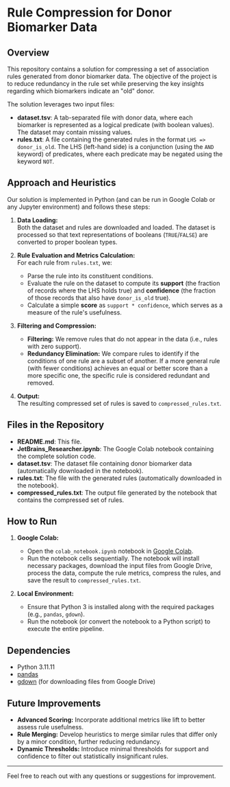 # Rule Compression for Donor Biomarker Data

## Overview

This repository contains a solution for compressing a set of association rules generated from donor biomarker data. The objective of the project is to reduce redundancy in the rule set while preserving the key insights regarding which biomarkers indicate an "old" donor.

The solution leverages two input files:
- **dataset.tsv**: A tab-separated file with donor data, where each biomarker is represented as a logical predicate (with boolean values). The dataset may contain missing values.
- **rules.txt**: A file containing the generated rules in the format `LHS => donor_is_old`. The LHS (left-hand side) is a conjunction (using the `AND` keyword) of predicates, where each predicate may be negated using the keyword `NOT`.

## Approach and Heuristics

Our solution is implemented in Python (and can be run in Google Colab or any Jupyter environment) and follows these steps:

1. **Data Loading:**  
   Both the dataset and rules are downloaded and loaded. The dataset is processed so that text representations of booleans (`TRUE`/`FALSE`) are converted to proper boolean types.

2. **Rule Evaluation and Metrics Calculation:**  
   For each rule from `rules.txt`, we:
   - Parse the rule into its constituent conditions.
   - Evaluate the rule on the dataset to compute its **support** (the fraction of records where the LHS holds true) and **confidence** (the fraction of those records that also have `donor_is_old` true).
   - Calculate a simple **score** as `support * confidence`, which serves as a measure of the rule's usefulness.

3. **Filtering and Compression:**  
   - **Filtering:** We remove rules that do not appear in the data (i.e., rules with zero support).
   - **Redundancy Elimination:** We compare rules to identify if the conditions of one rule are a subset of another. If a more general rule (with fewer conditions) achieves an equal or better score than a more specific one, the specific rule is considered redundant and removed.
   
4. **Output:**  
   The resulting compressed set of rules is saved to `compressed_rules.txt`.

## Files in the Repository

- **README.md**: This file.
- **JetBrains_Researcher.ipynb**: The Google Colab notebook containing the complete solution code.
- **dataset.tsv**: The dataset file containing donor biomarker data (automatically downloaded in the notebook).
- **rules.txt**: The file with the generated rules (automatically downloaded in the notebook).
- **compressed_rules.txt**: The output file generated by the notebook that contains the compressed set of rules.

## How to Run

1. **Google Colab:**
   - Open the `colab_notebook.ipynb` notebook in [Google Colab](https://colab.research.google.com).
   - Run the notebook cells sequentially. The notebook will install necessary packages, download the input files from Google Drive, process the data, compute the rule metrics, compress the rules, and save the result to `compressed_rules.txt`.

2. **Local Environment:**
   - Ensure that Python 3 is installed along with the required packages (e.g., `pandas`, `gdown`).
   - Run the notebook (or convert the notebook to a Python script) to execute the entire pipeline.

## Dependencies

- Python 3.11.11
- [pandas](https://pandas.pydata.org/)
- [gdown](https://github.com/wkentaro/gdown) (for downloading files from Google Drive)

## Future Improvements

- **Advanced Scoring:** Incorporate additional metrics like lift to better assess rule usefulness.
- **Rule Merging:** Develop heuristics to merge similar rules that differ only by a minor condition, further reducing redundancy.
- **Dynamic Thresholds:** Introduce minimal thresholds for support and confidence to filter out statistically insignificant rules.

---

Feel free to reach out with any questions or suggestions for improvement.
